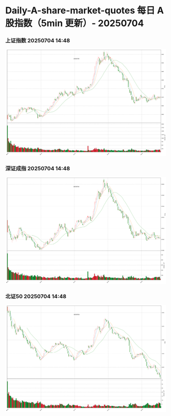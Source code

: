 
# Daily-A-share-market-quotes 每日 A 股指数（5min 更新）- 20250704

### 上证指数 20250704 14:48
![](./fig/2025/7/20250704-sh000001.png)

### 深证成指 20250704 14:48
![](./fig/2025/7/20250704-sz399001.png)

### 北证50 20250704 14:48
![](./fig/2025/7/20250704-bj899050.png)
